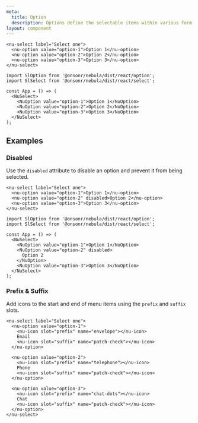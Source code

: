 ```yaml
---
meta:
  title: Option
  description: Options define the selectable items within various form controls such as select.
layout: component
---
```


```html:preview
<nu-select label="Select one">
  <nu-option value="option-1">Option 1</nu-option>
  <nu-option value="option-2">Option 2</nu-option>
  <nu-option value="option-3">Option 3</nu-option>
</nu-select>
```

```jsx:react
import SlOption from '@onsonr/nebula/dist/react/option';
import SlSelect from '@onsonr/nebula/dist/react/select';

const App = () => (
  <NuSelect>
    <NuOption value="option-1">Option 1</NuOption>
    <NuOption value="option-2">Option 2</NuOption>
    <NuOption value="option-3">Option 3</NuOption>
  </NuSelect>
);
```

## Examples

### Disabled

Use the `disabled` attribute to disable an option and prevent it from being selected.

```html:preview
<nu-select label="Select one">
  <nu-option value="option-1">Option 1</nu-option>
  <nu-option value="option-2" disabled>Option 2</nu-option>
  <nu-option value="option-3">Option 3</nu-option>
</nu-select>
```

```jsx:react
import SlOption from '@onsonr/nebula/dist/react/option';
import SlSelect from '@onsonr/nebula/dist/react/select';

const App = () => (
  <NuSelect>
    <NuOption value="option-1">Option 1</NuOption>
    <NuOption value="option-2" disabled>
      Option 2
    </NuOption>
    <NuOption value="option-3">Option 3</NuOption>
  </NuSelect>
);
```

### Prefix & Suffix

Add icons to the start and end of menu items using the `prefix` and `suffix` slots.

```html:preview
<nu-select label="Select one">
  <nu-option value="option-1">
    <nu-icon slot="prefix" name="envelope"></nu-icon>
    Email
    <nu-icon slot="suffix" name="patch-check"></nu-icon>
  </nu-option>

  <nu-option value="option-2">
    <nu-icon slot="prefix" name="telephone"></nu-icon>
    Phone
    <nu-icon slot="suffix" name="patch-check"></nu-icon>
  </nu-option>

  <nu-option value="option-3">
    <nu-icon slot="prefix" name="chat-dots"></nu-icon>
    Chat
    <nu-icon slot="suffix" name="patch-check"></nu-icon>
  </nu-option>
</nu-select>
```
